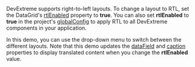 DevExtreme supports right-to-left layouts. To change a layout to RTL, set the DataGrid's [rtlEnabled](/Documentation/ApiReference/UI_Components/dxDataGrid/Configuration/#rtlEnabled) property to **true**. You can also set **rtlEnabled** to **true** in the project's [globalConfig](/Documentation/ApiReference/Common/Object_Structures/globalConfig/) to apply RTL to all DevExtreme components in your application.

In this demo, you can use the drop-down menu to switch between the different layouts. Note that this demo updates the [dataField](/Documentation/ApiReference/UI_Components/dxDataGrid/Configuration/columns/#dataField) and [caption](/Documentation/ApiReference/UI_Components/dxDataGrid/Configuration/columns/#caption) properties to display translated content when you change the **rtlEnabled** value.
